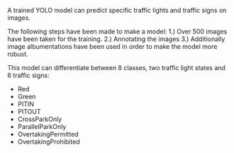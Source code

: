 A trained YOLO model can predict specific traffic lights and traffic signs on images.

The following steps have been made to make a model: 
1.) Over 500 images have been taken for the training. 
2.) Annotating the images 
3.) Additionally image albumentations have been used in order to make the model more robust. 

This model can differentiate between 8 classes, two traffic light states and 6 traffic signs:

- Red
- Green
- PITIN
- PITOUT
- CrossParkOnly
- ParallelParkOnly
- OvertakingPermitted
- OvertakingProhibited


